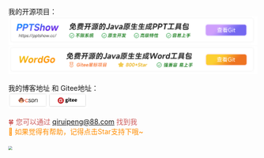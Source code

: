 我的开源项目：  
[![](https://github.com/qrpcode/qrpcode/blob/master/pptshowbanner2.png?raw=true)](https://github.com/qrpcode/pptshow)
[![](https://github.com/qrpcode/qrpcode/blob/master/wordgo22.png?raw=true)](https://github.com/qrpcode/wordgo)

我的博客地址 和 Gitee地址：  
[<img src="https://github.com/qrpcode/qrpcode/blob/master/csdn2.png?raw=true" style="zoom: 50%;" />](https://blog.csdn.net/qq_20051535?type=blog)[<img src="https://github.com/qrpcode/qrpcode/blob/master/gitee2.png?raw=true" style="zoom:50%;" />](https://gitee.com/qiruipeng)

<font color=IndianRed>🍀 您可以通过 qiruipeng@88.com 找到我</font>   
<font color=Darkorange>🌟 如果觉得有帮助，记得点击Star支持下哦~</font>

<img src="https://ia.51.la/go1?id=21692999&pvFlag=1" style="zoom: 50%;" />
